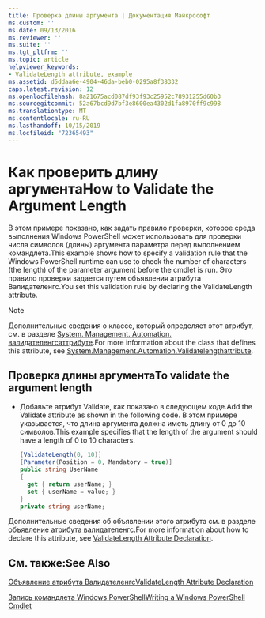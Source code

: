```yaml
---
title: Проверка длины аргумента | Документация Майкрософт
ms.custom: ''
ms.date: 09/13/2016
ms.reviewer: ''
ms.suite: ''
ms.tgt_pltfrm: ''
ms.topic: article
helpviewer_keywords:
- ValidateLength attribute, example
ms.assetid: d5ddaa6e-4904-46da-beb0-0295a8f38332
caps.latest.revision: 12
ms.openlocfilehash: 8a21675acd087df93f93c25952c78931255d60b3
ms.sourcegitcommit: 52a67bcd9d7bf3e8600ea4302d1fa8970ff9c998
ms.translationtype: MT
ms.contentlocale: ru-RU
ms.lasthandoff: 10/15/2019
ms.locfileid: "72365493"
---
```

# <a name="how-to-validate-the-argument-length"></a><span data-ttu-id="5acf1-102">Как проверить длину аргумента</span><span class="sxs-lookup"><span data-stu-id="5acf1-102">How to Validate the Argument Length</span></span>

<span data-ttu-id="5acf1-103">В этом примере показано, как задать правило проверки, которое среда выполнения Windows PowerShell может использовать для проверки числа символов (длины) аргумента параметра перед выполнением командлета.</span><span class="sxs-lookup"><span data-stu-id="5acf1-103">This example shows how to specify a validation rule that the Windows PowerShell runtime can use to check the number of characters (the length) of the parameter argument before the cmdlet is run.</span></span> <span data-ttu-id="5acf1-104">Это правило проверки задается путем объявления атрибута Валидателенгс.</span><span class="sxs-lookup"><span data-stu-id="5acf1-104">You set this validation rule by declaring the ValidateLength attribute.</span></span>

> [!NOTE]
> <span data-ttu-id="5acf1-105">Дополнительные сведения о классе, который определяет этот атрибут, см. в разделе [System. Management. Automation. валидателенгсаттрибуте](/dotnet/api/System.Management.Automation.ValidateLengthAttribute).</span><span class="sxs-lookup"><span data-stu-id="5acf1-105">For more information about the class that defines this attribute, see [System.Management.Automation.Validatelengthattribute](/dotnet/api/System.Management.Automation.ValidateLengthAttribute).</span></span>

## <a name="to-validate-the-argument-length"></a><span data-ttu-id="5acf1-106">Проверка длины аргумента</span><span class="sxs-lookup"><span data-stu-id="5acf1-106">To validate the argument length</span></span>

- <span data-ttu-id="5acf1-107">Добавьте атрибут Validate, как показано в следующем коде.</span><span class="sxs-lookup"><span data-stu-id="5acf1-107">Add the Validate attribute as shown in the following code.</span></span> <span data-ttu-id="5acf1-108">В этом примере указывается, что длина аргумента должна иметь длину от 0 до 10 символов.</span><span class="sxs-lookup"><span data-stu-id="5acf1-108">This example specifies that the length of the argument should have a length of 0 to 10 characters.</span></span>

    ```csharp
    [ValidateLength(0, 10)]
    [Parameter(Position = 0, Mandatory = true)]
    public string UserName
    {
      get { return userName; }
      set { userName = value; }
    }
    private string userName;
    ```

<span data-ttu-id="5acf1-109">Дополнительные сведения об объявлении этого атрибута см. в разделе [объявление атрибута валидателенгс](./validatelength-attribute-declaration.md).</span><span class="sxs-lookup"><span data-stu-id="5acf1-109">For more information about how to declare this attribute, see [ValidateLength Attribute Declaration](./validatelength-attribute-declaration.md).</span></span>

## <a name="see-also"></a><span data-ttu-id="5acf1-110">См. также:</span><span class="sxs-lookup"><span data-stu-id="5acf1-110">See Also</span></span>

[<span data-ttu-id="5acf1-111">Объявление атрибута Валидателенгс</span><span class="sxs-lookup"><span data-stu-id="5acf1-111">ValidateLength Attribute Declaration</span></span>](./validatelength-attribute-declaration.md)

[<span data-ttu-id="5acf1-112">Запись командлета Windows PowerShell</span><span class="sxs-lookup"><span data-stu-id="5acf1-112">Writing a Windows PowerShell Cmdlet</span></span>](./writing-a-windows-powershell-cmdlet.md)
